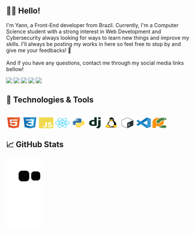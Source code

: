 ## ✌🏻 Hello!

I'm Yann, a Front-End developer from Brazil. Currently, I'm a Computer Science student with a strong interest in Web Development and Cybersecurity always looking for ways to learn new things and improve my skills. I'll always be posting my works in here so feel free to stop by and give me your feedbacks! 🤍</br></br>
And if you have any questions, contact me through my social media links bellow!

<div>
  <a href="https://www.ynncstslv.com/" target="_blank"><img height="27" src="https://img.shields.io/badge/website-000000?style=for-the-badge&logo=About.me&logoColor=white"></a>
  <a href="https://www.instagram.com/ynncstslv" target="_blank"><img height="25" src="https://img.shields.io/badge/Instagram-%23E4405F.svg?style=for-the-badge&logo=Instagram&logoColor=white"></a>
  <a href="https://www.twitter.com/ynncstslv" target="_blank"><img height="25" src="https://img.shields.io/badge/Twitter-1DA1F2?style=for-the-badge&logo=twitter&logoColor=white"></a>
  <a href="https://www.linkedin.com/in/ynncstslv" target="_blank"><img height="25" src="https://img.shields.io/badge/linkedin-%230077B5.svg?style=for-the-badge&logo=linkedin&logoColor=white"></a>
  <a href="https://www.codepen.io/ynncstslv" target="_blank"><img height="27" src="https://img.shields.io/badge/Codepen-000000?style=for-the-badge&logo=codepen&logoColor=white"></a>
</div>

## 🔧 Technologies & Tools

<div style="display: inline_block"><br>
  <img align="center" alt="Yann-HTML" height="30" width="40" src="https://raw.githubusercontent.com/devicons/devicon/master/icons/html5/html5-original.svg">
  <img align="center" alt="Yann-CSS" height="30" width="40" src="https://raw.githubusercontent.com/devicons/devicon/master/icons/css3/css3-original.svg">
  <img align="center" alt="Yann-Js" height="30" width="40" src="https://raw.githubusercontent.com/devicons/devicon/master/icons/javascript/javascript-plain.svg">
  <img align="center" alt="Yann-React" height="30" width="40" src="https://raw.githubusercontent.com/devicons/devicon/master/icons/react/react-original.svg">
  <img align="center" alt="Yann-Python" height="30" width="40" src="https://raw.githubusercontent.com/devicons/devicon/master/icons/python/python-original.svg">
  <img align="center" alt="Yann-Django" height="30" width="40" src="https://raw.githubusercontent.com/devicons/devicon/master/icons/django/django-plain.svg">
  <img align="center" alt="Yann-Linux" height="30" width="40" src="https://raw.githubusercontent.com/devicons/devicon/master/icons/linux/linux-original.svg">
  <img align="center" alt="Yann-Bash" height="30" width="40" src="https://raw.githubusercontent.com/devicons/devicon/master/icons/bash/bash-original.svg">
  <img align="center" alt="Yann-VS" height="30" width="40" src="https://raw.githubusercontent.com/devicons/devicon/master/icons/vscode/vscode-original.svg">
  <img align="center" alt="Yann-PyCharm" height="30" width="40" src="https://raw.githubusercontent.com/devicons/devicon/master/icons/pycharm/pycharm-original.svg">
</div>

## 📈 GitHub Stats

![Snake animation](https://github.com/ynncstslv/ynncstslv/blob/output/github-contribution-grid-snake.svg)

